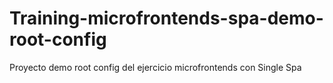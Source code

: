 # Training-microfrontends-spa-demo-root-config
Proyecto demo root config del ejercicio microfrontends con Single Spa
